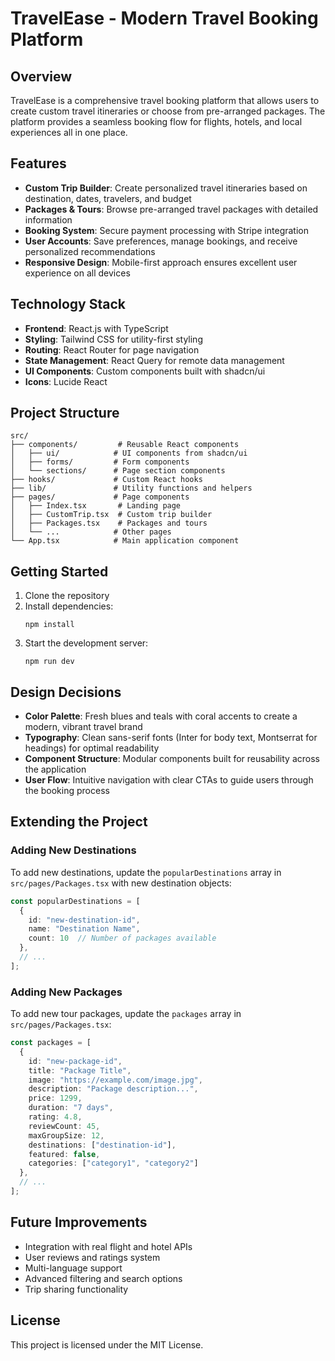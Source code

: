 
# TravelEase - Modern Travel Booking Platform

## Overview

TravelEase is a comprehensive travel booking platform that allows users to create custom travel itineraries or choose from pre-arranged packages. The platform provides a seamless booking flow for flights, hotels, and local experiences all in one place.

## Features

- **Custom Trip Builder**: Create personalized travel itineraries based on destination, dates, travelers, and budget
- **Packages & Tours**: Browse pre-arranged travel packages with detailed information
- **Booking System**: Secure payment processing with Stripe integration
- **User Accounts**: Save preferences, manage bookings, and receive personalized recommendations
- **Responsive Design**: Mobile-first approach ensures excellent user experience on all devices

## Technology Stack

- **Frontend**: React.js with TypeScript
- **Styling**: Tailwind CSS for utility-first styling
- **Routing**: React Router for page navigation
- **State Management**: React Query for remote data management
- **UI Components**: Custom components built with shadcn/ui
- **Icons**: Lucide React

## Project Structure

```
src/
├── components/         # Reusable React components
│   ├── ui/            # UI components from shadcn/ui
│   ├── forms/         # Form components
│   └── sections/      # Page section components
├── hooks/             # Custom React hooks
├── lib/               # Utility functions and helpers
├── pages/             # Page components
│   ├── Index.tsx       # Landing page
│   ├── CustomTrip.tsx  # Custom trip builder
│   ├── Packages.tsx    # Packages and tours
│   └── ...            # Other pages
└── App.tsx            # Main application component
```

## Getting Started

1. Clone the repository
2. Install dependencies:
   ```
   npm install
   ```
3. Start the development server:
   ```
   npm run dev
   ```

## Design Decisions

- **Color Palette**: Fresh blues and teals with coral accents to create a modern, vibrant travel brand
- **Typography**: Clean sans-serif fonts (Inter for body text, Montserrat for headings) for optimal readability
- **Component Structure**: Modular components built for reusability across the application
- **User Flow**: Intuitive navigation with clear CTAs to guide users through the booking process

## Extending the Project

### Adding New Destinations

To add new destinations, update the `popularDestinations` array in `src/pages/Packages.tsx` with new destination objects:

```typescript
const popularDestinations = [
  {
    id: "new-destination-id",
    name: "Destination Name",
    count: 10  // Number of packages available
  },
  // ...
];
```

### Adding New Packages

To add new tour packages, update the `packages` array in `src/pages/Packages.tsx`:

```typescript
const packages = [
  {
    id: "new-package-id",
    title: "Package Title",
    image: "https://example.com/image.jpg",
    description: "Package description...",
    price: 1299,
    duration: "7 days",
    rating: 4.8,
    reviewCount: 45,
    maxGroupSize: 12,
    destinations: ["destination-id"],
    featured: false,
    categories: ["category1", "category2"]
  },
  // ...
];
```

## Future Improvements

- Integration with real flight and hotel APIs
- User reviews and ratings system
- Multi-language support
- Advanced filtering and search options
- Trip sharing functionality

## License

This project is licensed under the MIT License.
